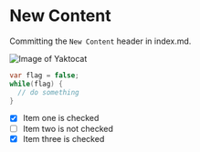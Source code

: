 # New Content

Committing the `New Content` header in index.md.

![Image of Yaktocat](https://octodex.github.com/images/yaktocat.png)

``` csharp
var flag = false;
while(flag) {
  // do something
}
```

- [x] Item one is checked
- [ ] Item two is not checked
- [x] Item three is checked
